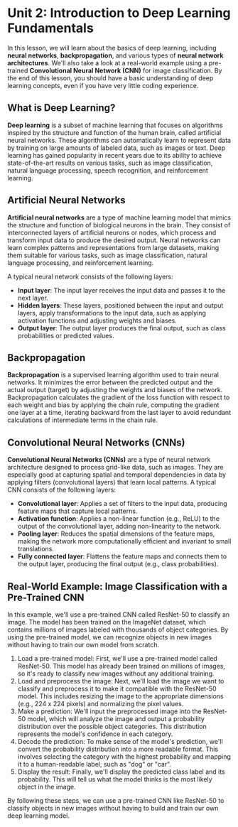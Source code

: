 # Unit 2: Introduction to Deep Learning Fundamentals

In this lesson, we will learn about the basics of deep learning, including **neural networks**, **backpropagation**, and various types of **neural network architectures**. We'll also take a look at a real-world example using a pre-trained **Convolutional Neural Network (CNN)** for image classification. By the end of this lesson, you should have a basic understanding of deep learning concepts, even if you have very little coding experience.

## What is Deep Learning?

**Deep learning** is a subset of machine learning that focuses on algorithms inspired by the structure and function of the human brain, called artificial neural networks. These algorithms can automatically learn to represent data by training on large amounts of labeled data, such as images or text. Deep learning has gained popularity in recent years due to its ability to achieve state-of-the-art results on various tasks, such as image classification, natural language processing, speech recognition, and reinforcement learning.

## Artificial Neural Networks

**Artificial neural networks** are a type of machine learning model that mimics the structure and function of biological neurons in the brain. They consist of interconnected layers of artificial neurons or nodes, which process and transform input data to produce the desired output. Neural networks can learn complex patterns and representations from large datasets, making them suitable for various tasks, such as image classification, natural language processing, and reinforcement learning.

A typical neural network consists of the following layers:

- **Input layer**: The input layer receives the input data and passes it to the next layer.
- **Hidden layers**: These layers, positioned between the input and output layers, apply transformations to the input data, such as applying activation functions and adjusting weights and biases.
- **Output layer**: The output layer produces the final output, such as class probabilities or predicted values.

## Backpropagation

**Backpropagation** is a supervised learning algorithm used to train neural networks. It minimizes the error between the predicted output and the actual output (target) by adjusting the weights and biases of the network. Backpropagation calculates the gradient of the loss function with respect to each weight and bias by applying the chain rule, computing the gradient one layer at a time, iterating backward from the last layer to avoid redundant calculations of intermediate terms in the chain rule.

## Convolutional Neural Networks (CNNs)

**Convolutional Neural Networks (CNNs)** are a type of neural network architecture designed to process grid-like data, such as images. They are especially good at capturing spatial and temporal dependencies in data by applying filters (convolutional layers) that learn local patterns. A typical CNN consists of the following layers:

- **Convolutional layer**: Applies a set of filters to the input data, producing feature maps that capture local patterns.
- **Activation function**: Applies a non-linear function (e.g., ReLU) to the output of the convolutional layer, adding non-linearity to the network.
- **Pooling layer**: Reduces the spatial dimensions of the feature maps, making the network more computationally efficient and invariant to small translations.
- **Fully connected layer**: Flattens the feature maps and connects them to the output layer, producing the final output (e.g., class probabilities).

## Real-World Example: Image Classification with a Pre-Trained CNN

In this example, we'll use a pre-trained CNN called ResNet-50 to classify an image. The model has been trained on the ImageNet dataset, which contains millions of images labeled with thousands of object categories. By using the pre-trained model, we can recognize objects in new images without having to train our own model from scratch.

1. Load a pre-trained model: First, we'll use a pre-trained model called ResNet-50. This model has already been trained on millions of images, so it's ready to classify new images without any additional training.
2. Load and preprocess the image: Next, we'll load the image we want to classify and preprocess it to make it compatible with the ResNet-50 model. This includes resizing the image to the appropriate dimensions (e.g., 224 x 224 pixels) and normalizing the pixel values.
3. Make a prediction: We'll input the preprocessed image into the ResNet-50 model, which will analyze the image and output a probability distribution over the possible object categories. This distribution represents the model's confidence in each category.
4. Decode the prediction: To make sense of the model's prediction, we'll convert the probability distribution into a more readable format. This involves selecting the category with the highest probability and mapping it to a human-readable label, such as "dog" or "car".
5. Display the result: Finally, we'll display the predicted class label and its probability. This will tell us what the model thinks is the most likely object in the image.

By following these steps, we can use a pre-trained CNN like ResNet-50 to classify objects in new images without having to build and train our own deep learning model.

